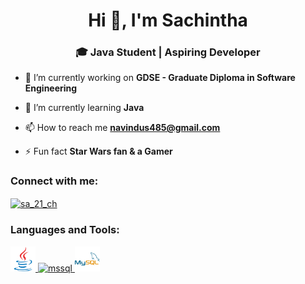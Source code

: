 <h1 align="center">Hi 👋, I'm Sachintha</h1>
<h3 align="center">🎓 Java Student | Aspiring Developer</h3>

- 🔭 I’m currently working on **GDSE - Graduate Diploma in Software Engineering**

- 🌱 I’m currently learning **Java**

- 📫 How to reach me **navindus485@gmail.com**

- ⚡ Fun fact **Star Wars fan & a Gamer**

<h3 align="left">Connect with me:</h3>
<p align="left">
<a href="https://instagram.com/sa_21_ch" target="blank"><img align="center" src="https://raw.githubusercontent.com/rahuldkjain/github-profile-readme-generator/master/src/images/icons/Social/instagram.svg" alt="sa_21_ch" height="30" width="40" /></a>
</p>

<h3 align="left">Languages and Tools:</h3>
<p align="left"> <a href="https://www.java.com" target="_blank" rel="noreferrer"> <img src="https://raw.githubusercontent.com/devicons/devicon/master/icons/java/java-original.svg" alt="java" width="40" height="40"/> </a> <a href="https://www.microsoft.com/en-us/sql-server" target="_blank" rel="noreferrer"> <img src="https://www.svgrepo.com/show/303229/microsoft-sql-server-logo.svg" alt="mssql" width="40" height="40"/> </a> <a href="https://www.mysql.com/" target="_blank" rel="noreferrer"> <img src="https://raw.githubusercontent.com/devicons/devicon/master/icons/mysql/mysql-original-wordmark.svg" alt="mysql" width="40" height="40"/> </a> </p>
